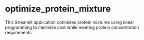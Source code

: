 # optimize_protein_mixture
This Streamlit application optimizes protein mixtures using linear programming to minimize cost while meeting protein concentration requirements.

